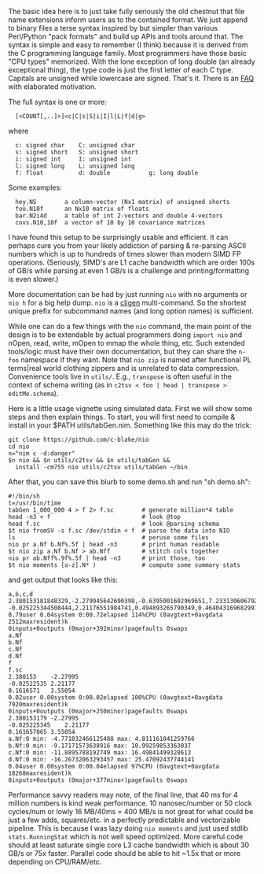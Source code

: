 The basic idea here is to just take fully seriously the old chestnut that file
name extensions inform users as to the contained format.  We just append to
binary files a terse syntax inspired by but simpler than various Perl/Python
"pack formats" and build up APIs and tools around that.  The syntax is simple
and easy to remember (I think) because it is derived from the C programming
language family.  Most programmers have those basic "CPU types" memorized.
With the lone exception of long double (an already exceptional thing), the type
code is just the first letter of each C type.  Capitals are unsigned while
lowercase are signed.  That's it.  There is an 
[FAQ](https://github.com/c-blake/nio/tree/main/FAQ.md) with elaborated
motivation.

The full syntax is one or more:
```
  [<COUNT[,..]>]<c|C|s|S|i|I|l|L|f|d|g>
```
where
```
  c: signed char    C: unsigned char
  s: signed short   S: unsigned short
  i: signed int     I: unsigned int
  l: signed long    L: unsigned long
  f: float          d: double           g: long double
```

Some examples:
```
  hey.NS        a column-vector (Nx1 matrix) of unsigned shorts
  foo.N10f      an Nx10 matrix of floats
  bar.N2i4d     a table of int 2-vectors and double 4-vectors
  covs.N10,10f  a vector of 10 by 10 covariance matrices
```

I have found this setup to be surprisingly usable and efficient.  It can perhaps
cure you from your likely addiction of parsing & re-parsing ASCII numbers which
is up to hundreds of times slower than modern SIMD FP operations.  (Seriously,
SIMD's are L1 cache bandwidth which are order 100s of GB/s while parsing at even
1 GB/s is a challenge and printing/formatting is even slower.)

More documentation can be had by just running `nio` with no arguments or `nio h`
for a big help dump.  `nio` is a [cligen](https://github.com/c-blake/cligen)
multi-command.  So the shortest unique prefix for subcommand names (and long
option names) is sufficient.

While one can do a few things with the `nio` command, the main point of the
design is to be extendable by actual programmers doing `import nio` and nOpen,
read, write, mOpen to mmap the whole thing, etc.  Such extended tools/logic must
have their own documentation, but they can share the `n-foo` namespace if they
want.  Note that `nio zip` is named after functional PL terms|real world
clothing zippers and is unrelated to data compression.  Convenience tools live
in `utils/`.  E.g., `transpose` is often useful in the context of schema writing
(as in `c2tsv < foo | head | transpose > editMe.schema`).

Here is a little usage vignette using simulated data.  First we will show some
steps and then explain things.  To start, you will first need to compile &
install in your $PATH utils/tabGen.nim.  Something like this may do the trick:

```
git clone https://github.com/c-blake/nio
cd nio
n="nim c -d:danger"
$n nio && $n utils/c2tsv && $n utils/tabGen &&
  install -cm755 nio utils/c2tsv utils/tabGen ~/bin
```
After that, you can save this blurb to some demo.sh and run "sh demo.sh":
```
#!/bin/sh
t=/usr/bin/time
tabGen 1_000_000 4 > f 2> f.sc        # generate million*4 table
head -n3 < f                          # look @top
head f.sc                             # look @parsing schema
$t nio fromSV -s f.sc /dev/stdin < f  # parse the data into NIO
ls                                    # peruse some files
nio pr a.Nf b.Nf%.5f | head -n3       # print human readable
$t nio zip a.Nf b.Nf > ab.Nff         # stitch cols together
nio pr ab.Nff%.9f%.5f | head -n3      # print those, too
$t nio moments [a-z].N* )             # compute some summary stats
```
and get output that looks like this:
```
a,b,c,d
2.380153181848329,-2.279945642690398,-0.6395001602969651,7.233130606792596
-0.025225344508444,2.21176551984741,0.494893265790349,0.4640431696829914
0.79user 0.04system 0:00.72elapsed 114%CPU (0avgtext+0avgdata 2512maxresident)k
0inputs+0outputs (0major+392minor)pagefaults 0swaps
a.Nf
b.Nf
c.Nf
d.Nf
f
f.sc
2.380153	-2.27995
-0.02522535	2.21177
0.1616571	3.55054
0.02user 0.00system 0:00.02elapsed 100%CPU (0avgtext+0avgdata 7920maxresident)k
0inputs+0outputs (0major+250minor)pagefaults 0swaps
2.380153179	-2.27995
-0.025225345	2.21177
0.161657065	3.55054
a.Nf:0 min: -4.771832466125488 max: 4.811161041259766
b.Nf:0 min: -9.17171573638916 max: 10.99259853363037
c.Nf:0 min: -11.8895788192749 max: 16.49841499328613
d.Nf:0 min: -16.26732063293457 max: 25.47092437744141
0.04user 0.00system 0:00.04elapsed 97%CPU (0avgtext+0avgdata 18268maxresident)k
0inputs+0outputs (0major+377minor)pagefaults 0swaps
```
Performance savvy readers may note, of the final line, that 40 ms for 4 million
numbers is kind weak performance.  10 nanosec/number or 50 clock cycles/num or
lowly 16 MB/40ms = 400 MB/s is not great for what could be just a few adds,
squares/etc. in a perfectly predictable and vectorizable pipeline.  This is
because I was lazy doing `nio moments` and just used stdlib `stats.RunningStat`
which is not well speed optimized.  More careful code should at least saturate
single core L3 cache bandwidth which is about 30 GB/s or 75x faster.  Parallel
code should be able to hit ~1.5x that or more depending on CPU/RAM/etc.
